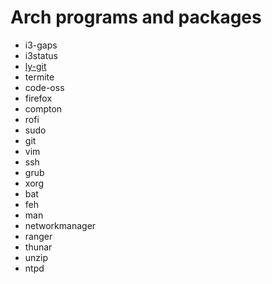 # Arch programs and packages

- i3-gaps
- i3status
- [ly-git](https://github.com/cylgom/ly)
- termite
- code-oss
- firefox
- compton
- rofi
- sudo
- git
- vim
- ssh
- grub
- xorg
- bat
- feh
- man
- networkmanager
- ranger
- thunar
- unzip
- ntpd
